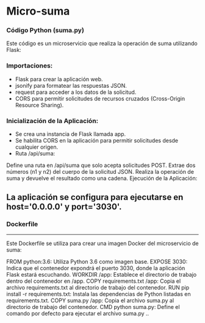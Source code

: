 # Micro-suma

### Código Python (suma.py)
Este código es un microservicio que realiza la operación de suma utilizando Flask:

### Importaciones:

- Flask para crear la aplicación web.
- jsonify para formatear las respuestas JSON.
- request para acceder a los datos de la solicitud.
- CORS para permitir solicitudes de recursos cruzados (Cross-Origin Resource Sharing).

### Inicialización de la Aplicación:

- Se crea una instancia de Flask llamada app.
- Se habilita CORS en la aplicación para permitir solicitudes desde cualquier origen.
- Ruta /api/suma:

Define una ruta en /api/suma que solo acepta solicitudes POST.
Extrae dos números (n1 y n2) del cuerpo de la solicitud JSON.
Realiza la operación de suma y devuelve el resultado como una cadena.
Ejecución de la Aplicación:

La aplicación se configura para ejecutarse en host='0.0.0.0' y port='3030'.
---

### Dockerfile

---


Este Dockerfile se utiliza para crear una imagen Docker del microservicio de suma:

FROM python:3.6: Utiliza Python 3.6 como imagen base.
EXPOSE 3030: Indica que el contenedor expondrá el puerto 3030, donde la aplicación Flask estará escuchando.
WORKDIR /app: Establece el directorio de trabajo dentro del contenedor en /app.
COPY requirements.txt /app: Copia el archivo requirements.txt al directorio de trabajo del contenedor.
RUN pip install -r requirements.txt: Instala las dependencias de Python listadas en requirements.txt.
COPY suma.py /app: Copia el archivo suma.py al directorio de trabajo del contenedor.
CMD python suma.py: Define el comando por defecto para ejecutar el archivo suma.py ..

